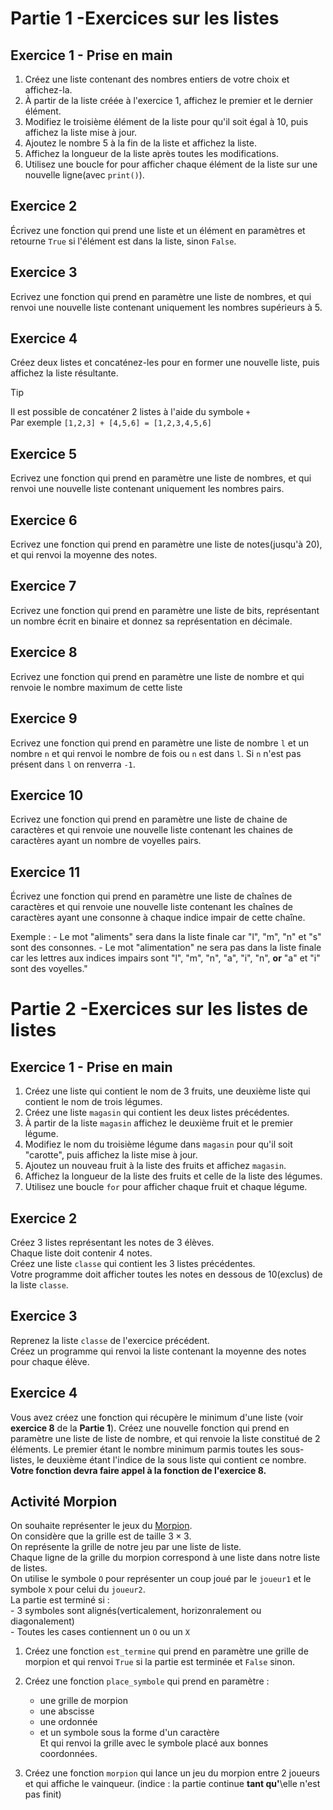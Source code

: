 # Partie 1 -Exercices sur les listes  

## Exercice 1 - Prise en main  
1. Créez une liste contenant des nombres entiers de votre choix et affichez-la.
2. À partir de la liste créée à l'exercice 1, affichez le premier et le dernier élément.
3. Modifiez le troisième élément de la liste pour qu'il soit égal à 10, puis affichez la liste mise à jour.
4. Ajoutez le nombre 5 à la fin de la liste et affichez la liste.
5. Affichez la longueur de la liste après toutes les modifications.
6. Utilisez une boucle for pour afficher chaque élément de la liste sur une nouvelle ligne(avec `print()`).




## Exercice 2  
Écrivez une fonction qui prend une liste et un élément en paramètres et retourne `True` si l'élément est dans la liste, sinon `False`.  


## Exercice 3  
Ecrivez une fonction qui prend en paramètre une liste de nombres, et qui renvoi une nouvelle liste contenant uniquement les nombres supérieurs à 5.  

## Exercice 4  
Créez deux listes et concaténez-les pour en former une nouvelle liste, puis affichez la liste résultante.

> [!TIP] 
> Il est possible de concaténer 2 listes à  l'aide du symbole `+`  
> Par exemple `[1,2,3] + [4,5,6] = [1,2,3,4,5,6]`  



## Exercice 5  
Ecrivez une fonction qui prend en paramètre une liste de nombres, et qui renvoi une nouvelle liste contenant uniquement les nombres pairs.

## Exercice 6  
Ecrivez une fonction qui prend en paramètre une liste de notes(jusqu'à 20), et qui renvoi la moyenne des notes.

## Exercice 7 
Ecrivez une fonction qui prend en paramètre une liste de bits, représentant un nombre écrit en binaire et donnez sa représentation en décimale.  

## Exercice 8 
Ecrivez une fonction qui prend en paramètre une liste de nombre et qui renvoie le nombre maximum de cette liste

## Exercice 9  
Ecrivez une fonction qui prend en paramètre une liste de nombre `l` et un nombre `n` et qui renvoi le nombre de fois ou `n` est dans `l`. Si `n` n'est pas présent dans `l` on renverra `-1`.  

## Exercice 10 
Ecrivez une fonction qui prend en paramètre une liste de chaine de caractères et qui renvoie une nouvelle liste contenant les chaines de caractères ayant un nombre de voyelles pairs. 

## Exercice 11 
Écrivez une fonction qui prend en paramètre une liste de chaînes de caractères et qui renvoie une nouvelle liste contenant les chaînes de caractères ayant une consonne à chaque indice impair de cette chaîne.

Exemple :
    - Le mot "aliments" sera dans la liste finale car "l", "m", "n" et "s" sont des consonnes.
    - Le mot "alimentation" ne sera pas dans la liste finale car les lettres aux indices impairs sont "l", "m", "n", "a", "i", "n", __or__ "a" et "i" sont des voyelles."  


# Partie 2 -Exercices sur les listes de listes  

## Exercice 1  - Prise en main 

1. Créez une liste qui contient le nom de 3 fruits, une deuxième liste qui contient le nom de trois légumes.  
2. Créez une liste `magasin` qui contient les deux listes précédentes.  
3. À partir de la liste `magasin` affichez le deuxième fruit et le premier légume.  
4. Modifiez le nom du troisième légume dans `magasin` pour qu'il soit "carotte", puis affichez la liste mise à jour.  
5. Ajoutez un nouveau fruit à la liste des fruits et affichez `magasin`.  
6. Affichez la longueur de la liste des fruits et celle de la liste des légumes.  
7. Utilisez une boucle `for` pour afficher chaque fruit et chaque légume.

## Exercice 2

Créez 3 listes représentant les notes de 3 élèves.    
Chaque liste doit contenir 4 notes.  
Créez une liste `classe` qui contient les 3 listes précédentes.  
Votre programme doit afficher toutes les notes en dessous de 10(exclus) de la liste `classe`.  

## Exercice 3    

Reprenez la liste `classe` de l'exercice précédent.    
Créez un programme qui renvoi la liste contenant la moyenne des notes pour chaque élève.  



## Exercice 4  
Vous avez créez une fonction qui récupère le minimum d'une liste (voir __exercice 8__ de la __Partie 1__).
Créez une nouvelle fonction qui prend en paramètre une liste de liste de nombre, et qui renvoie la liste constitué de 2 éléments. Le premier étant le nombre minimum parmis toutes les sous-listes, le deuxième étant l'indice de la sous liste qui contient ce nombre. 
__Votre fonction devra faire appel à la fonction de l'exercice 8.__



## Activité Morpion  

On souhaite représenter le jeux du [Morpion](https://fr.wikipedia.org/wiki/Morpion_(jeu)).    
On considère que la grille est de taille $3 \times 3$.   
On représente la grille de notre jeu par une liste de liste.   
Chaque ligne de la grille du morpion correspond à une liste dans notre liste de listes.     
On utilise le symbole `O` pour représenter un coup joué par le `joueur1` et le symbole `X` pour celui du `joueur2`.     
La partie est terminé si :    
    - 3 symboles sont alignés(verticalement, horizonralement ou diagonalement)    
    - Toutes les cases contiennent un `O` ou un `X`      

1. Créez une fonction `est_termine` qui prend en paramètre une grille de morpion et qui renvoi `True` si la partie est terminée et `False` sinon.      

2. Créez une fonction `place_symbole` qui prend en paramètre :  
   - une grille de morpion  
   - une abscisse  
   - une ordonnée  
   - et un symbole sous la forme d'un caractère   
Et qui renvoi la grille avec le symbole placé aux bonnes coordonnées.  

3. Créez une fonction `morpion` qui lance un jeu du morpion entre 2 joueurs et qui affiche le vainqueur. (indice : la partie continue __tant qu'__\elle n'est pas finit)  
